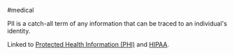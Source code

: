 #medical

PII is a catch-all term of any information that can be traced to an individual's identity.

Linked to [Protected Health Information (PHI)](/Glossary/Protected%20Health%20Information%20(PHI).md) and [HIPAA](/Glossary/HIPAA.md).